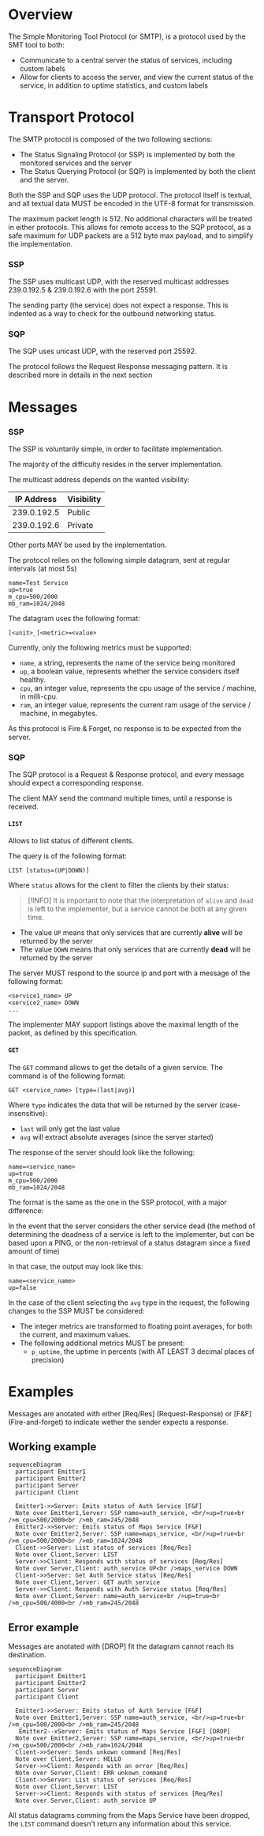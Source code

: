 # Overview

The Simple Monitoring Tool Protocol (or SMTP), is a protocol used by the SMT tool to both:

- Communicate to a central server the status of services, including custom labels
- Allow for clients to access the server, and view the current status of the service, in addition to uptime statistics,
  and custom labels

# Transport Protocol

The SMTP protocol is composed of the two following sections:

- The Status Signaling Protocol (or SSP) is implemented by both the monitored services and the server
- The Status Querying Protocol (or SQP) is implemented by both the client and the server.

Both the SSP and SQP uses the UDP protocol. The protocol itself is textual, and all textual data
MUST be encoded in the UTF-8 format for transmission.

The maximum packet length is 512. No additional characters will be treated in either protocols.
This allows for remote access to the SQP protocol, as a safe maximum for UDP packets are a 512 byte max payload,
and to simplify the implementation.

### SSP

The SSP uses multicast UDP, with the reserved multicast addresses 239.0.192.5 & 239.0.192.6 with the port 25591.

The sending party (the service) does not expect a response. This is indented as a way to check for the outbound
networking status.

### SQP

The SQP uses unicast UDP, with the reserved port 25592.

The protocol follows the Request Response messaging pattern. It is described more in details in the next section

# Messages

### SSP

The SSP is voluntarily simple, in order to facilitate implementation.

The majority of the difficulty resides in the server implementation.

The multicast address depends on the wanted visibility:

| IP Address  | Visibility |
|-------------|------------|
| 239.0.192.5 | Public     |
| 239.0.192.6 | Private    |

Other ports MAY be used by the implementation.

The protocol relies on the following simple datagram, sent at regular intervals (at most 5s)

```
name=Test Service
up=true
m_cpu=500/2000
mb_ram=1024/2048
```

The datagram uses the following format:

```
[<unit>_]<metric>=<value>
```

Currently, only the following metrics must be supported:

- `name`, a string, represents the name of the service being monitored
- `up`, a boolean value, represents whether the service considers itself healthy.
- `cpu`, an integer value, represents the cpu usage of the service / machine, in milli-cpu.
- `ram`, an integer value, represents the current ram usage of the service / machine, in megabytes.

As this protocol is Fire & Forget, no response is to be expected from the server.

### SQP

The SQP protocol is a Request & Response protocol, and every message should expect a corresponding response.

The client MAY send the command multiple times, until a response is received.

#### `LIST`

Allows to list status of different clients.

The query is of the following format:

```
LIST [status=(UP|DOWN)]
```

Where `status` allows for the client to filter the clients by their status:
> [!INFO]
> It is important to note that the interpretation of `alive` and `dead` is left to the implementer,
> but a service cannot be both at any given time.

- The value `UP` means that only services that are currently **alive** will be returned by the server
- The value `DOWN` means that only services that are currently **dead** will be returned by the server

The server MUST respond to the source ip and port with a message of the following format:

```
<service1_name> UP
<service2_name> DOWN
...
```

The implementer MAY support listings above the maximal length of the packet,
as defined by this specification.

#### `GET`

The `GET` command allows to get the details of a given service.
The command is of the following format:

```
GET <service_name> [type=(last|avg)]
```

Where `type` indicates the data that will be returned by the server (case-insensitive):

- `last` will only get the last value
- `avg` will extract absolute averages (since the server started)

The response of the server should look like the following:

```
name=<service_name>
up=true
m_cpu=500/2000
mb_ram=1024/2048
```

The format is the same as the one in the SSP protocol, with a major difference:

In the event that the server considers the other service dead (the method of determining the deadness of a service is
left to the implementer, but can be based upon a PING, or the non-retrieval of a status datagram since a fixed amount of
time)

In that case, the output may look like this:

```
name=<service_name>
up=false
```

In the case of the client selecting the `avg` type in the request, the following changes to the SSP MUST be considered:
- The integer metrics are transformed to floating point averages, for both the current, and maximum values.
- The following additional metrics MUST be present:
  - `p_uptime`, the uptime in percents (with AT LEAST 3 decimal places of precision)

# Examples

Messages are anotated with either [Req/Res] (Request-Response) or [F&F] (Fire-and-forget) to indicate wether the sender expects a response.

## Working example

```mermaid
sequenceDiagram
  participant Emitter1
  participant Emitter2
  participant Server
  participant Client

  Emitter1->>Server: Emits status of Auth Service [F&F]
  Note over Emitter1,Server: SSP name=auth_service, <br/>up=true<br />m_cpu=500/2000<br />mb_ram=245/2048
  Emitter2->>Server: Emits status of Maps Service [F&F]
  Note over Emitter2,Server: SSP name=maps_service, <br/>up=true<br />m_cpu=500/2000<br />mb_ram=1024/2048
  Client->>Server: List status of services [Req/Res]
  Note over Client,Server: LIST
  Server->>Client: Responds with status of services [Req/Res]
  Note over Server,Client: auth_service UP<br />maps_service DOWN
  Client->>Server: Get Auth Service status [Req/Res]
  Note over Client,Server: GET auth_service
  Server->>Client: Responds with Auth Service status [Req/Res]
  Note over Client,Server: name=auth_service<br />up=true<br />m_cpu=500/4000<br />mb_ram=245/2048
```

## Error example

Messages are anotated with [DROP] fit the datagram cannot reach its destination.

```mermaid
sequenceDiagram
  participant Emitter1
  participant Emitter2
  participant Server
  participant Client

  Emitter1->>Server: Emits status of Auth Service [F&F]
  Note over Emitter1,Server: SSP name=auth_service, <br/>up=true<br />m_cpu=500/2000<br />mb_ram=245/2048
   Emitter2--xServer: Emits status of Maps Service [F&F] [DROP]
  Note over Emitter2,Server: SSP name=maps_service, <br/>up=true<br />m_cpu=500/2000<br />mb_ram=1024/2048
  Client->>Server: Sends unkown command [Req/Res]
  Note over Client,Server: HELLO
  Server->>Client: Responds with an error [Req/Res]
  Note over Server,Client: ERR unkown_command
  Client->>Server: List status of services [Req/Res]
  Note over Client,Server: LIST
  Server->>Client: Responds with status of services [Req/Res]
  Note over Server,Client: auth_service UP
```

All status datagrams comming from the Maps Service have been dropped, the `LIST` command doesn't return any information about this service.